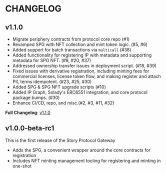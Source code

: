 # CHANGELOG

## v1.1.0
- Migrate periphery contracts from protocol core repo (#1)
- Revamped SPG with NFT collection and mint token logic. (#5, #6)
- Added support for batch transactions via `multicall` (#38)
- Added functionality for registering IP with metadata and supporting metadata for SPG NFT. (#8, #20, #37)
- Addressed ownership transfer issues in deployment script. (#18, #39)
- Fixed issues with derivative registration, including minting fees for commercial licenses, license token flow, and making register and attach PIL terms idempotent. (#23, #25, #30)
- Added SPG & SPG NFT upgrade scripts (#10)
- Added IP Graph, Solady's ERC6551 integration, and core protocol package bumps. (#30)
- Enhance CI/CD, repo, and misc.(#2, #3, #11, #32)

**Full Changelog**: [v1.1.0](https://github.com/storyprotocol/protocol-periphery-v1/commits/v1.1.0)

## v1.0.0-beta-rc1

This is the first release of the Story Protocol Gateway

- Adds the SPG, a convenient wrapper around the core contracts for registration
- Includes NFT minting management tooling for registering and minting in one-shot

